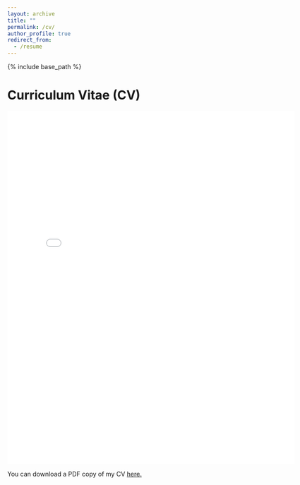 ```yaml
---
layout: archive
title: ""
permalink: /cv/
author_profile: true
redirect_from:
  - /resume
---
```


{% include base_path %}

# Curriculum Vitae (CV)

<embed src="{{ site.baseurl }}/files/CV_2025.03.pdf" width="650" height="800" type='application/pdf'>

You can download a PDF copy of my CV <a href="{{ site.baseurl }}/files/CV_2025.03.pdf">here.</a>